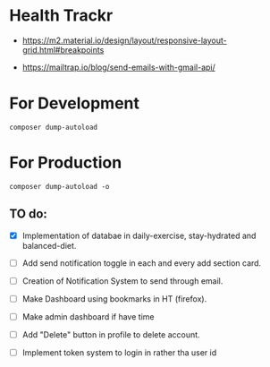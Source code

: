 # Health Trackr

- https://m2.material.io/design/layout/responsive-layout-grid.html#breakpoints

- https://mailtrap.io/blog/send-emails-with-gmail-api/

# For Development

```shell
composer dump-autoload
```

# For Production

```shell
composer dump-autoload -o
```

## TO do:

- [x] Implementation of databae in daily-exercise, stay-hydrated and balanced-diet.
- [ ] Add send notification toggle in each and every add section card.
- [ ] Creation of Notification System to send through email.
- [ ] Make Dashboard using bookmarks in HT (firefox).
- [ ] Make admin dashboard if have time
- [ ] Add "Delete" button in profile to delete account.
- [ ] Implement token system to login in rather tha user id

